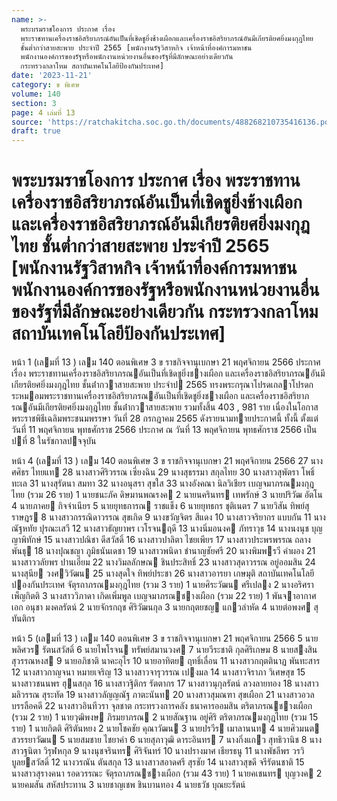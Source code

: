 ```yaml
---
name: >-
  พระบรมราชโองการ ประกาศ เรื่อง
  พระราชทานเครื่องราชอิสริยาภรณ์อันเป็นที่เชิดชูยิ่งช้างเผือกและเครื่องราชอิสริยาภรณ์อันมีเกียรติยศยิ่งมงกุฎไทย
  ชั้นต่ำกว่าสายสะพาย ประจำปี 2565 [พนักงานรัฐวิสาหกิจ เจ้าหน้าที่องค์การมหาชน
  พนักงานองค์การของรัฐหรือพนักงานหน่วยงานอื่นของรัฐที่มีลักษณะอย่างเดียวกัน
  กระทรวงกลาโหม สถาบันเทคโนโลยีป้องกันประเทศ]
date: '2023-11-21'
category: ข พิเศษ
volume: 140
section: 3
page: 4 เล่มที่ 13
source: 'https://ratchakitcha.soc.go.th/documents/488268210735416136.pdf'
draft: true
---
```


# พระบรมราชโองการ ประกาศ เรื่อง พระราชทานเครื่องราชอิสริยาภรณ์อันเป็นที่เชิดชูยิ่งช้างเผือกและเครื่องราชอิสริยาภรณ์อันมีเกียรติยศยิ่งมงกุฎไทย ชั้นต่ำกว่าสายสะพาย ประจำปี 2565 [พนักงานรัฐวิสาหกิจ เจ้าหน้าที่องค์การมหาชน พนักงานองค์การของรัฐหรือพนักงานหน่วยงานอื่นของรัฐที่มีลักษณะอย่างเดียวกัน กระทรวงกลาโหม สถาบันเทคโนโลยีป้องกันประเทศ]

หน้า 1 (เลมที่ 13 ) เลม 140 ตอนพิเศษ 3 ข ราชกิจจานุเบกษา 21 พฤศจิกายน 2566 ประกาศ เรื่อง พระราชทานเครื่องราชอิสริยาภรณอันเป็นที่เชิดชูยิ่งชางเผือก และเครื่องราชอิสริยาภรณอันมีเกียรติยศยิ่งมงกุฎไทย ชั้นต่ํากวาสายสะพาย ประจําป 2565 ทรงพระกรุณาโปรดเกลาโปรดกระหมอมพระราชทานเครื่องราชอิสริยาภรณอันเป็นที่เชิดชูยิ่งชางเผือก และเครื่องราชอิสริยาภรณอันมีเกียรติยศยิ่งมงกุฎไทย ชั้นต่ํากวาสายสะพาย รวมทั้งสิ้น 403 , 981 ราย เนื่องในโอกาสพระราชพิธีเฉลิมพระชนมพรรษา วันที่ 28 กรกฎาคม 2565 ดังรายนามทายประกาศนี้ ทั้งนี้ ตั้งแต่วันที่ 11 พฤศจิกายน พุทธศักราช 2566 ประกาศ ณ วันที่ 13 พฤศจิกายน พุทธศักราช 2566 เป็นปที่ 8 ในรัชกาลปจจุบัน

หน้า 4 (เลมที่ 13 ) เลม 140 ตอนพิเศษ 3 ข ราชกิจจานุเบกษา 21 พฤศจิกายน 2566 27 นางศศิธร ไทยแท 28 นางสาวศิริวรรณ เซี่ยงฉิน 29 นางสุธรรมา สกุลไทย 30 นางสาวสุพัตรา โพธิ์ทะเล 31 นางสุรัตนา สมทา 32 นางอนุสรา สุขใส 33 นางอังคณา นิลวิเชียร เบญจมาภรณมงกุฎไทย (รวม 26 ราย) 1 นายชนะภัค ดิษมานพณรงค 2 นายนครินทร เทพรักษ์ 3 นายปริวัฒ อัตโน 4 นายภาคย กิจจําเนียร 5 นายยุทธการณ ราชแข็ง 6 นายยุทธกร ชุติเนตร 7 นายวิสัน ทิพย์สุราษฎร 8 นางสาวกรรณิดาวรรณ สุขเกิด 9 นางขวัญจิตร สีแดง 10 นางสาวจริยากร แบบกัน 11 นางณัฐหทัย ปุรณะเสวี 12 นางสาวธัญยาพร เวโรจนฤดี 13 นางนิ่มอนงค ภัทราวุธ 14 นางนงนุช บุญญาพิทักษ์ 15 นางสาวปณิชา ดีสวัสดิ์ 16 นางสาวปาลิตา ไชยเพียร 17 นางสาวประพรพรรณ ถลางพันธุ 18 นางปุณชญา ภูมิธนันเดชา 19 นางสาวพนิดา ชํานาญชัยศรี 20 นางพิมพรวี คําผอง 21 นางสาววลัยพร ปานเอี่ยม 22 นางวิมลลักษณ ชินประสิทธิ์ 23 นางสาวสุดาวรรณ อยู่ออมสิน 24 นางสุนีย วงศวิวัฒน 25 นางสุดใจ ทิพย์ประชา 26 นางสาวอารยา เกษมุติ สถาบันเทคโนโลยีปองกันประเทศ จัตุรถาภรณมงกุฎไทย (รวม 3 ราย) 1 นายศิระวัฒน ศรีเปลง 2 นางอริศรา เพ็ญกิตติ 3 นางสาววิภาดา เกิดเพิ่มพูล เบญจมาภรณชางเผือก (รวม 22 ราย) 1 พันจาอากาศเอก อนุชา มงคลรัตน์ 2 นายจักรกฤช ศิริวัฒนกุล 3 นายกฤตยชญ แกวลําหัด 4 นายต่อพงศ สุทันติกร

หน้า 5 (เลมที่ 13 ) เลม 140 ตอนพิเศษ 3 ข ราชกิจจานุเบกษา 21 พฤศจิกายน 2566 5 นายพลิศวร รัตนสวัสดิ์ 6 นายไพโรจน ทรัพย์สมานวงศ 7 นายวีระชาติ กุลศิริเกษม 8 นายสงสิน สุวรรณหงส 9 นายอภิชาติ นาคะอุไร 10 นายอาทิตย ฤทธิ์เลื่อน 11 นางสาวกฤตตินาฏ พันทะสาร 12 นางสาวกาญจนา หมายเจริญ 13 นางสาวจารุวรรณ เปงมล 14 นางสาวจิราภา วิเศษสุข 15 นางสาวชนนพร ฮุนสกุล 16 นางสาวฐิติกร รัตตากร 17 นางสาวนุกุลรัตน์ ลวงลายทอง 18 นางสาวมลิวรรณ สุระทัด 19 นางสาวลัญญณัฐ ภาตะนันท 20 นางสาวสุมณฑา สุขเผือก 21 นางสาวอวล บรรลือคดี 22 นางสาวอินทีวรา จุลชาต กระทรวงการคลัง ธนาคารออมสิน ตริตาภรณชางเผือก (รวม 2 ราย) 1 นายวุฒิพงษ ภิรมยาภรณ 2 นายสัณฐาน อยู่ศิริ ตริตาภรณมงกุฎไทย (รวม 15 ราย) 1 นายกิตติ ศิริตันหยง 2 นายโชคชัย คุณาวัฒน 3 นายปรวีร เมาลานนท 4 นายศิวมนต สวรรยาวัฒน 5 นายสมชาย ไชยาคํา 6 นายสุภาวุฒิ ดาระอินทร 7 นางกิ่งแกว สุทธิวานิช 8 นางสาวฐนิตา วิรุฬหกุล 9 นางนุชจรินทร ศิริจันทร์ 10 นางปรางมาศ เธียรธนู 11 นางพัชลีพร วรวิบูลยสวัสดิ์ 12 นางวรณัน ตันสกุล 13 นางสาวสอาดศรี สุรชัย 14 นางสาวสุขดี จรีรัตนชาติ 15 นางสาวสุรางคนา รอดวรรณะ จัตุรถาภรณชางเผือก (รวม 43 ราย) 1 นายคเชนทร บุญวงค 2 นายคมสัน สหัสประทาน 3 นายชาญเชพ ชินบานทอง 4 นายธวัช บุณยะรัตน์
